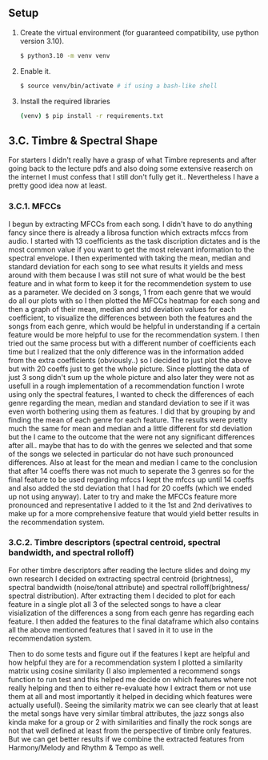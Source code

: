 ## Setup

1. Create the virtual environment (for guaranteed compatibility, use python version 3.10).

    ```sh
    $ python3.10 -m venv venv
    ```

2. Enable it.

    ```sh
    $ source venv/bin/activate # if using a bash-like shell
    ```

3. Install the required libraries

    ```sh
    (venv) $ pip install -r requirements.txt
    ```

## 3.C. Timbre & Spectral Shape

For starters I didn't really have a grasp of what Timbre represents and after going back to the lecture pdfs and also doing some extensive reaserch on the internet I must confess that I still don't fully get it.. Nevertheless I have a pretty good idea now at least.

### 3.C.1. MFCCs

I begun by extracting MFCCs from each song. I didn't have to do anything fancy since there is already a librosa function which extracts mfccs from audio. I started with 13 coefficients as the task discription dictates and is the most common value if you want to get the most relevant information to the spectral envelope. I then experimented with taking the mean, median and standard deviation for each song to see what results it yields and mess around with them because I was still not sure of what would be the best feature and in what form to keep it for the recommendetion system to use as a parameter. We decided on 3 songs, 1 from each genre that we would do all our plots with so I then plotted the MFCCs heatmap for each song and then a graph of their mean, median and std deviation values for each coefficient, to visualize the differences between both the features and the songs from each genre, which would be helpful in understanding if a certain feature would be more helpful to use for the recommendation system. I then tried out the same process but with a different number of coefficients each time but I realized that the only difference was in the information added from the extra coefficients (obviously..) so I decided to just plot the above but with 20 coeffs just to get the whole picture. Since plotting the data of just 3 song didn't sum up the whole picture and also later they were not as usefull in a rough implementation of a recommendation function I wrote using only the spectral features, I wanted to check the differences of each genre regarding the mean, median and standard deviation to see if it was even worth bothering using them as features. I did that by grouping by and finding the mean of each genre for each feature. The results were pretty much the same for mean and median and a little different for std deviation but the I came to the outcome that the were not any significant differences after all.. maybe that has to do with the genres we selected and that some of the songs we selected in particular do not have such pronounced differences. Also at least for the mean and median I came to the conclusion that after 14 coeffs there was not much to seperate the 3 genres so for the final feature to be used regarding mfccs I kept the mfccs up until 14 coeffs and also added the std deviation that I had for 20 coeffs (which we ended up not using anyway). Later to try and make the MFCCs feature more pronounced and representative I added to it the 1st and 2nd derivatives to make up for a more comprehensive feature that would yield better results in the recommendation system.  

### 3.C.2. Timbre descriptors (spectral centroid, spectral bandwidth, and spectral rolloff)

For other timbre descriptors after reading the lecture slides and doing my own research I decided on extracting spectral centroid (brightness), spectral bandwidth (noise/tonal attribute) and spectral rolloff(brightness/ spectral distribution). After extracting them I decided to plot for each feature in a single plot all 3 of the selected songs to have a clear visialization of the differences a song from each genre has regarding each feature. I then added the features to the final dataframe which also contains all the above mentioned features that I saved in it to use in the recommendation system.

Then to do some tests and figure out if the features I kept are helpful and how helpful they are for a recommendation system I plotted a similarity matrix using cosine similarity (I also implemented a recommend songs function to run test and this helped me decide on which features where not really helping and then to either re-evaluate how I extract them or not use them at all and most importantly it helped in deciding which features were actually usefull). Seeing the similarity matrix we can see clearly that at least the metal songs have very similar timbral attributes, the jazz songs also kinda make for a group or 2 with similarities and finally the rock songs are not that well defined at least from the perspective of timbre only features. But we can get better results if we combine the extracted features from Harmony/Melody and Rhythm & Tempo as well.